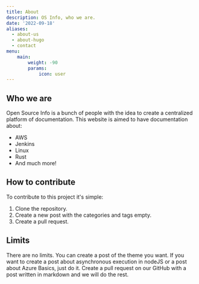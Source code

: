 ```yaml
---
title: About
description: OS Info, who we are.
date: '2022-09-18'
aliases:
  - about-us
  - about-hugo
  - contact
menu:
    main: 
        weight: -90
        params:
            icon: user
---
```

## Who we are
Open Source Info is a bunch of people with the idea to create a centralized platform of documentation. This website is aimed to have documentation about:
* AWS
* Jenkins
* Linux
* Rust
* And much more!

## How to contribute
To contribute to this project it's simple: 
1. Clone the repository.
2. Create a new post with the categories and tags empty.
3. Create a pull request.

## Limits
There are no limits. You can create a post of the theme you want. If you want to create a post about asynchronous execution in nodeJS or a post about Azure Basics, just do it. Create a pull request on our GitHub with a post written in markdown and we will do the rest.
